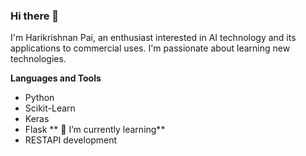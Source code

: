 ### Hi there 👋
I'm Harikrishnan Pai, an enthusiast interested in AI technology and its applications to commercial uses.
I'm passionate about learning new technologies.

**Languages and Tools**
  - Python
  - Scikit-Learn
  - Keras
  - Flask
 ** 🌱 I’m currently learning**
  - RESTAPI development

<!--
**HGPai/HGPai** is a ✨ _special_ ✨ repository because its `README.md` (this file) appears on your GitHub profile.

Here are some ideas to get you started:

- 🔭 I’m currently working on ...
- 👯 I’m looking to collaborate on ...
- 🤔 I’m looking for help with ...
- 💬 Ask me about ...
- 📫 How to reach me: ...
- 😄 Pronouns: ...
- ⚡ Fun fact: ...
-->
